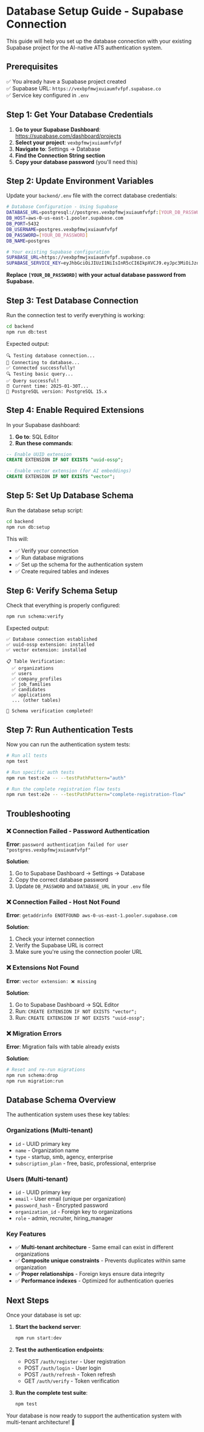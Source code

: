 # Database Setup Guide - Supabase Connection

This guide will help you set up the database connection with your existing Supabase project for the AI-native ATS authentication system.

## Prerequisites

✅ You already have a Supabase project created  
✅ Supabase URL: `https://vexbpfmwjxuiaumfvfpf.supabase.co`  
✅ Service key configured in `.env`

## Step 1: Get Your Database Credentials

1. **Go to your Supabase Dashboard**: https://supabase.com/dashboard/projects
2. **Select your project**: `vexbpfmwjxuiaumfvfpf`
3. **Navigate to**: Settings → Database
4. **Find the Connection String section**
5. **Copy your database password** (you'll need this)

## Step 2: Update Environment Variables

Update your `backend/.env` file with the correct database credentials:

```bash
# Database Configuration - Using Supabase
DATABASE_URL=postgresql://postgres.vexbpfmwjxuiaumfvfpf:[YOUR_DB_PASSWORD]@aws-0-us-east-1.pooler.supabase.com:5432/postgres
DB_HOST=aws-0-us-east-1.pooler.supabase.com
DB_PORT=5432
DB_USERNAME=postgres.vexbpfmwjxuiaumfvfpf
DB_PASSWORD=[YOUR_DB_PASSWORD]
DB_NAME=postgres

# Your existing Supabase configuration
SUPABASE_URL=https://vexbpfmwjxuiaumfvfpf.supabase.co
SUPABASE_SERVICE_KEY=eyJhbGciOiJIUzI1NiIsInR5cCI6IkpXVCJ9.eyJpc3MiOiJzdXBhYmFzZSIsInJlZiI6InZleGJwZm13anh1aWF1bWZ2ZnBmIiwicm9sZSI6InNlcnZpY2Vfcm9sZSIsImlhdCI6MTc1NTk4NzI3NCwiZXhwIjoyMDcxNTYzMjc0fQ.o3nM3P7zNQzCBz8RIqwrli185fRLQ0A-0HOHzBE67zU
```

**Replace `[YOUR_DB_PASSWORD]` with your actual database password from Supabase.**

## Step 3: Test Database Connection

Run the connection test to verify everything is working:

```bash
cd backend
npm run db:test
```

Expected output:

```
🔍 Testing database connection...
📡 Connecting to database...
✅ Connected successfully!
🔍 Testing basic query...
✅ Query successful!
⏰ Current time: 2025-01-30T...
🐘 PostgreSQL version: PostgreSQL 15.x
```

## Step 4: Enable Required Extensions

In your Supabase dashboard:

1. **Go to**: SQL Editor
2. **Run these commands**:

```sql
-- Enable UUID extension
CREATE EXTENSION IF NOT EXISTS "uuid-ossp";

-- Enable vector extension (for AI embeddings)
CREATE EXTENSION IF NOT EXISTS "vector";
```

## Step 5: Set Up Database Schema

Run the database setup script:

```bash
cd backend
npm run db:setup
```

This will:

- ✅ Verify your connection
- ✅ Run database migrations
- ✅ Set up the schema for the authentication system
- ✅ Create required tables and indexes

## Step 6: Verify Schema Setup

Check that everything is properly configured:

```bash
npm run schema:verify
```

Expected output:

```
✅ Database connection established
✅ uuid-ossp extension: installed
✅ vector extension: installed

📋 Table Verification:
  ✅ organizations
  ✅ users
  ✅ company_profiles
  ✅ job_families
  ✅ candidates
  ✅ applications
  ... (other tables)

🎉 Schema verification completed!
```

## Step 7: Run Authentication Tests

Now you can run the authentication system tests:

```bash
# Run all tests
npm test

# Run specific auth tests
npm run test:e2e -- --testPathPattern="auth"

# Run the complete registration flow tests
npm run test:e2e -- --testPathPattern="complete-registration-flow"
```

## Troubleshooting

### ❌ Connection Failed - Password Authentication

**Error**: `password authentication failed for user "postgres.vexbpfmwjxuiaumfvfpf"`

**Solution**:

1. Go to Supabase Dashboard → Settings → Database
2. Copy the correct database password
3. Update `DB_PASSWORD` and `DATABASE_URL` in your `.env` file

### ❌ Connection Failed - Host Not Found

**Error**: `getaddrinfo ENOTFOUND aws-0-us-east-1.pooler.supabase.com`

**Solution**:

1. Check your internet connection
2. Verify the Supabase URL is correct
3. Make sure you're using the connection pooler URL

### ❌ Extensions Not Found

**Error**: `vector extension: ❌ missing`

**Solution**:

1. Go to Supabase Dashboard → SQL Editor
2. Run: `CREATE EXTENSION IF NOT EXISTS "vector";`
3. Run: `CREATE EXTENSION IF NOT EXISTS "uuid-ossp";`

### ❌ Migration Errors

**Error**: Migration fails with table already exists

**Solution**:

```bash
# Reset and re-run migrations
npm run schema:drop
npm run migration:run
```

## Database Schema Overview

The authentication system uses these key tables:

### Organizations (Multi-tenant)

- `id` - UUID primary key
- `name` - Organization name
- `type` - startup, smb, agency, enterprise
- `subscription_plan` - free, basic, professional, enterprise

### Users (Multi-tenant)

- `id` - UUID primary key
- `email` - User email (unique per organization)
- `password_hash` - Encrypted password
- `organization_id` - Foreign key to organizations
- `role` - admin, recruiter, hiring_manager

### Key Features

- ✅ **Multi-tenant architecture** - Same email can exist in different organizations
- ✅ **Composite unique constraints** - Prevents duplicates within same organization
- ✅ **Proper relationships** - Foreign keys ensure data integrity
- ✅ **Performance indexes** - Optimized for authentication queries

## Next Steps

Once your database is set up:

1. **Start the backend server**:

   ```bash
   npm run start:dev
   ```

2. **Test the authentication endpoints**:
   - POST `/auth/register` - User registration
   - POST `/auth/login` - User login
   - POST `/auth/refresh` - Token refresh
   - GET `/auth/verify` - Token verification

3. **Run the complete test suite**:
   ```bash
   npm test
   ```

Your database is now ready to support the authentication system with multi-tenant architecture! 🎉
